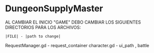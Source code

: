 # DungeonSupplyMaster

AL CAMBIAR EL INICIO "GAME" DEBO CAMBIAR LOS SIGUIENTES DIRECTORIOS PARA LOS ARCHIVOS:
	
	|FILE| - |path to change|  
RequestManager.gd - request_container
character.gd - ui_path , battle
